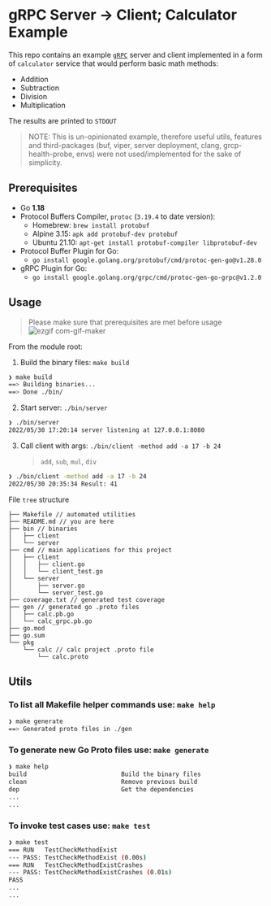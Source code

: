 # gRPC Server -> Client; Calculator Example

This repo contains an example [`gRPC`](https://grpc.io/docs/what-is-grpc/introduction/) server and client implemented in a form of `calculator` service that would perform basic math methods:

- Addition
- Subtraction
- Division
- Multiplication

The results are printed to `STDOUT`

> NOTE: This is un-opinionated example, therefore useful utils, features and third-packages (buf, viper, server deployment, clang, grcp-health-probe, envs) were not used/implemented for the sake of simplicity.

## Prerequisites

- Go **1.18**
- Protocol Buffers Compiler, `protoc` (`3.19.4` to date version):
  - Homebrew: `brew install protobuf`
  - Alpine 3.15: `apk add protobuf-dev protobuf`
  - Ubuntu 21.10: `apt-get install protobuf-compiler libprotobuf-dev`
- Protocol Buffer Plugin for Go:
  - `go install google.golang.org/protobuf/cmd/protoc-gen-go@v1.28.0`
- gRPC Plugin for Go:
  - `go install google.golang.org/grpc/cmd/protoc-gen-go-grpc@v1.2.0`

## Usage

> Please make sure that prerequisites are met before usage
![ezgif com-gif-maker](https://user-images.githubusercontent.com/81821185/171047005-0fb9f70a-477e-4d2b-a59d-43bec0b4df2a.gif)

From the module root:

1. Build the binary files: `make build`

```bash
❯ make build
==> Building binaries...
==> Done ./bin/
```

2. Start server: `./bin/server`

```bash
❯ ./bin/server
2022/05/30 17:20:14 server listening at 127.0.0.1:8080
```

3. Call client with args: `./bin/client -method add -a 17 -b 24`
   > `add`, `sub`, `mul`, `div`

```bash
❯ ./bin/client -method add -a 17 -b 24
2022/05/30 20:35:34 Result: 41
```

File `tree` structure

```
├── Makefile // automated utilities
├── README.md // you are here
├── bin // binaries
│   ├── client
│   └── server
├── cmd // main applications for this project
│   ├── client
│   │   ├── client.go
│   │   └── client_test.go
│   └── server
│       ├── server.go
│       └── server_test.go
├── coverage.txt // generated test coverage
├── gen // generated go .proto files
│   ├── calc.pb.go
│   └── calc_grpc.pb.go
├── go.mod
├── go.sum
└── pkg
    └── calc // calc project .proto file
        └── calc.proto
```

## Utils

### To list all Makefile helper commands use: `make help`

```bash
❯ make generate
==> Generated proto files in ./gen
```

### To generate new Go Proto files use: `make generate`

```bash
❯ make help
build                          Build the binary files
clean                          Remove previous build
dep                            Get the dependencies
...
...

```

### To invoke test cases use: `make test`

```bash
❯ make test
=== RUN   TestCheckMethodExist
--- PASS: TestCheckMethodExist (0.00s)
=== RUN   TestCheckMethodExistCrashes
--- PASS: TestCheckMethodExistCrashes (0.01s)
PASS
...
...

```
